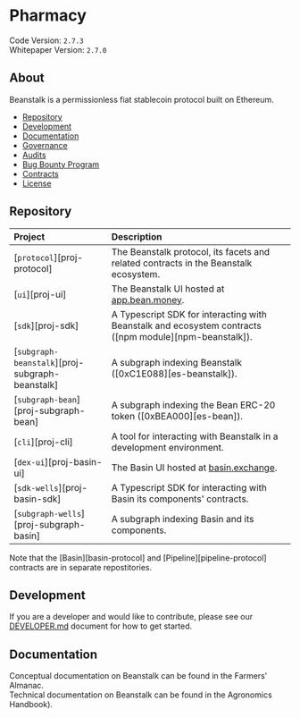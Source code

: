 
# Pharmacy



Code Version: `2.7.3` <br>
Whitepaper Version: `2.7.0`

## About

Beanstalk is a permissionless fiat stablecoin protocol built on Ethereum.

- [Repository](#repository)
- [Development](#development)
- [Documentation](#documentation)
- [Governance](#governance)
- [Audits](#audits)
- [Bug Bounty Program](#bug-bounty-program)
- [Contracts](#contracts)
- [License](#license)

## Repository

| Project                                         | Description                                                                                             |
|:------------------------------------------------|:--------------------------------------------------------------------------------------------------------|
| [`protocol`][proj-protocol]                     | The Beanstalk protocol, its facets and related contracts in the Beanstalk ecosystem.                    |
| [`ui`][proj-ui]                                 | The Beanstalk UI hosted at [app.bean.money](https://app.bean.money).                                    |
| [`sdk`][proj-sdk]                               | A Typescript SDK for interacting with Beanstalk and ecosystem contracts ([npm module][npm-beanstalk]).  |
| [`subgraph-beanstalk`][proj-subgraph-beanstalk] | A subgraph indexing Beanstalk ([0xC1E088][es-beanstalk]).                                               |
| [`subgraph-bean`][proj-subgraph-bean]           | A subgraph indexing the Bean ERC-20 token ([0xBEA000][es-bean]).                                        |
| [`cli`][proj-cli]                               | A tool for interacting with Beanstalk in a development environment.                                     |
| [`dex-ui`][proj-basin-ui]                          | The Basin UI hosted at [basin.exchange](https://basin.exchange).                                     |
| [`sdk-wells`][proj-basin-sdk]                   | A Typescript SDK for interacting with Basin its components' contracts.                                  |
| [`subgraph-wells`][proj-subgraph-basin]         | A subgraph indexing Basin and its components.                                                           |

Note that the [Basin][basin-protocol] and [Pipeline][pipeline-protocol] contracts are in separate repostitories.

## Development

If you are a developer and would like to contribute, please see our [DEVELOPER.md](./DEVELOPER.md) document for how to get started.

## Documentation

Conceptual documentation on Beanstalk can be found in the Farmers' Almanac. <br>
Technical documentation on Beanstalk can be found in the Agronomics Handbook).


